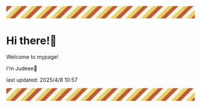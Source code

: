 <!-- Header image -->
<img src="./pokemon/pokemon_38.png" width="1000">

# Hi there!👋

Welcome to mypage!

I'm Judeee🐷

last updated: 2025/4/8 10:57

<!-- Footer image -->
<img src="./pokemon/pokemon_38.png" width="1000">
